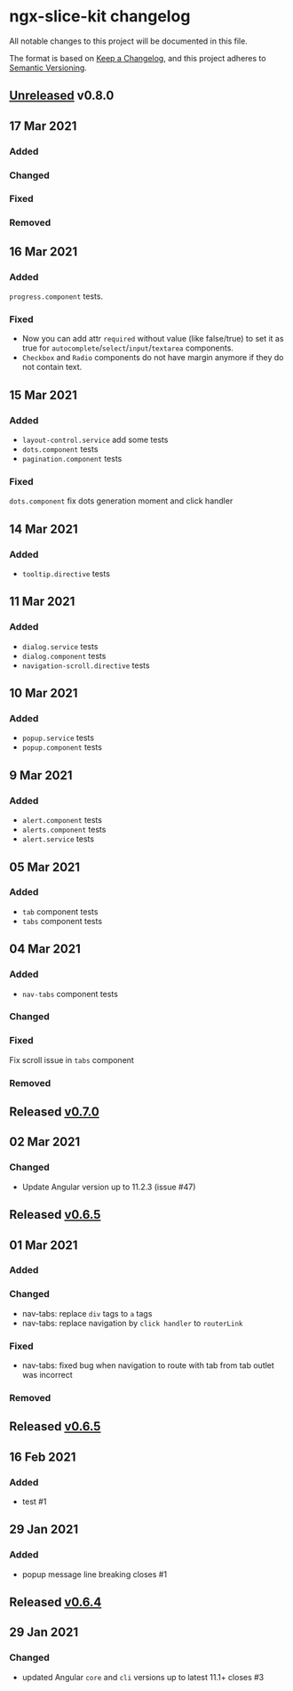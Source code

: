 # ngx-slice-kit changelog
All notable changes to this project will be documented in this file.

The format is based on [Keep a Changelog](https://keepachangelog.com/en/1.0.0/),
and this project adheres to [Semantic Versioning](https://semver.org/spec/v2.0.0.html).

## [Unreleased] v0.8.0

## 17 Mar 2021

### Added

### Changed

### Fixed

### Removed

## 16 Mar 2021

### Added
`progress.component` tests.

### Fixed
- Now you can add attr `required` without value (like false/true) to set it as true for `autocomplete`/`select`/`input`/`textarea` components.
- `Checkbox` and `Radio` components do not have margin anymore if they do not contain text.

## 15 Mar 2021

### Added
- `layout-control.service` add some tests
- `dots.component` tests
- `pagination.component` tests

### Fixed
`dots.component` fix dots generation moment and click handler

## 14 Mar 2021

### Added
- `tooltip.directive` tests

## 11 Mar 2021

### Added
- `dialog.service` tests
- `dialog.component` tests
- `navigation-scroll.directive` tests

## 10 Mar 2021

### Added
- `popup.service` tests
- `popup.component` tests

## 9 Mar 2021

### Added
- `alert.component` tests
- `alerts.component` tests
- `alert.service` tests

## 05 Mar 2021

### Added
- `tab` component tests
- `tabs` component tests

## 04 Mar 2021

### Added
- `nav-tabs` component tests

### Changed

### Fixed
Fix scroll issue in `tabs` component

### Removed


## Released [v0.7.0]

## 02 Mar 2021

### Changed
- Update Angular version up to 11.2.3 (issue #47)


## Released [v0.6.5]

## 01 Mar 2021

### Added

### Changed
- nav-tabs: replace `div` tags to `a` tags
- nav-tabs: replace navigation by `click handler` to `routerLink`

### Fixed
- nav-tabs: fixed bug when navigation to route with tab from tab outlet was incorrect

### Removed

## Released [v0.6.5]

## 16 Feb 2021

### Added
- test #1

## 29 Jan 2021
### Added
- popup message line breaking closes #1


## Released [v0.6.4]

## 29 Jan 2021

### Changed
- updated Angular `core` and `cli` versions up to latest 11.1+ closes #3


[Unreleased]: https://github.com/rovergulf/ngx-slice-kit/v0.7.0...main
[v0.7.0]: https://github.com/rovergulf/ngx-slice-kit/compare/v0.6.5...v0.7.0
[v0.6.5]: https://github.com/rovergulf/ngx-slice-kit/compare/v0.6.4...v0.6.5
[v0.6.4]: https://github.com/rovergulf/ngx-slice-kit/tree/v0.6.4
